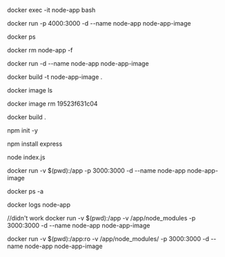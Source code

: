 docker exec -it node-app bash

docker run -p 4000:3000 -d --name node-app node-app-image

docker ps

docker rm node-app -f

docker run -d --name node-app node-app-image

docker build -t node-app-image .

docker image ls

docker image rm 19523f631c04

docker build .

npm init -y

npm install express

node index.js

docker run -v $(pwd):/app -p 3000:3000 -d --name node-app node-app-image

docker ps -a

docker logs node-app

//didn't work
docker run -v $(pwd):/app -v /app/node_modules -p 3000:3000 -d --name node-app node-app-image

docker run -v $(pwd):/app:ro -v /app/node_modules/ -p 3000:3000 -d --name node-app node-app-image
